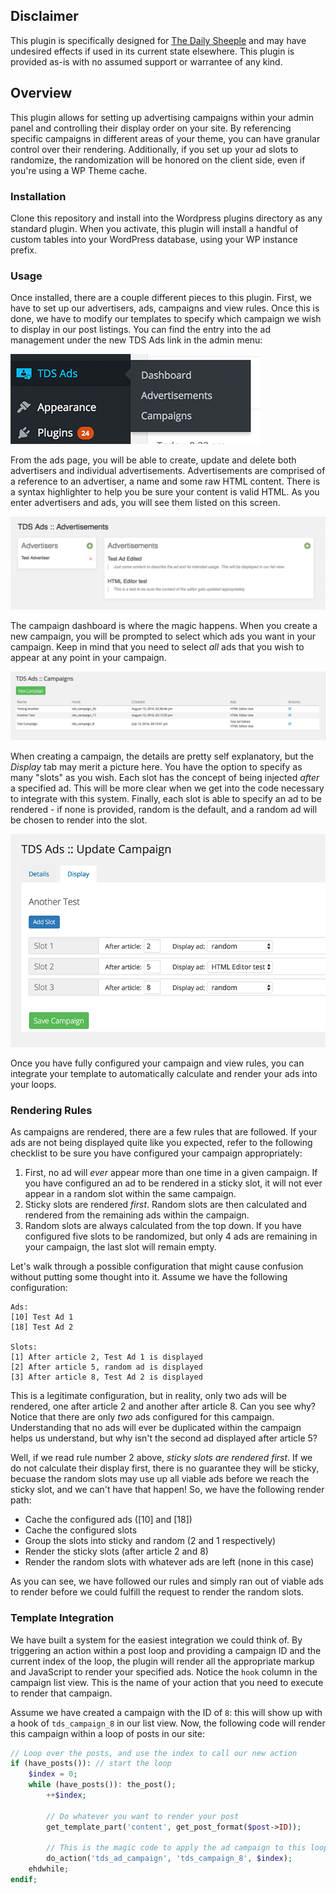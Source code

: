 ## Disclaimer

This plugin is specifically designed for [The Daily Sheeple](http://www.thedailysheeple.com)
and may have undesired effects if used in its current state elsewhere. This plugin is provided
as-is with no assumed support or warrantee of any kind.

## Overview

This plugin allows for setting up advertising campaigns within your admin panel and controlling
their display order on your site. By referencing specific campaigns in different areas of your
theme, you can have granular control over their rendering. Additionally, if you set up your ad
slots to randomize, the randomization will be honored on the client side, even if you're using
a WP Theme cache.

### Installation

Clone this repository and install into the Wordpress plugins directory as any standard plugin.
When you activate, this plugin will install a handful of custom tables into your WordPress
database, using your WP instance prefix.

### Usage

Once installed, there are a couple different pieces to this plugin. First, we have to set up
our advertisers, ads, campaigns and view rules. Once this is done, we have to modify our
templates to specify which campaign we wish to display in our post listings. You can find the
entry into the ad management under the new TDS Ads link in the admin menu:

![Admin Menu](docs/admin-menu.png)

From the ads page, you will be able to create, update and delete both advertisers and
individual advertisements. Advertisements are comprised of a reference to an advertiser, a
name and some raw HTML content. There is a syntax highlighter to help you be sure your content
is valid HTML. As you enter advertisers and ads, you will see them listed on this screen.

![Advertiser Listing](docs/ad-page.png)

The campaign dashboard is where the magic happens. When you create a new campaign, you will be
prompted to select which ads you want in your campaign. Keep in mind that you need to select
*all* ads that you wish to appear at any point in your campaign.

![Campaign Listing](docs/campaign-page.png)

When creating a campaign, the details are pretty self explanatory, but the *Display* tab may
merit a picture here. You have the option to specify as many "slots" as you wish. Each slot
has the concept of being injected _after_ a specified ad. This will be more clear when we get
into the code necessary to integrate with this system. Finally, each slot is able to specify
an ad to be rendered - if none is provided, random is the default, and a random ad will be
chosen to render into the slot.

![Slot View](docs/slots-view.png)

Once you have fully configured your campaign and view rules, you can integrate your template
to automatically calculate and render your ads into your loops.

### Rendering Rules

As campaigns are rendered, there are a few rules that are followed. If your ads are not being
displayed quite like you expected, refer to the following checklist to be sure you have
configured your campaign appropriately:

1. First, no ad will *ever* appear more than one time in a given campaign. If you have
configured an ad to be rendered in a sticky slot, it will not ever appear in a random slot
within the same campaign.
2. Sticky slots are rendered *first*. Random slots are then calculated and rendered from the
remaining ads within the campaign.
3. Random slots are always calculated from the top down. If you have configured five slots to
be randomized, but only 4 ads are remaining in your campaign, the last slot will remain empty.

Let's walk through a possible configuration that might cause confusion without putting some
thought into it. Assume we have the following configuration:

```
Ads:
[10] Test Ad 1
[18] Test Ad 2

Slots:
[1] After article 2, Test Ad 1 is displayed
[2] After article 5, random ad is displayed
[3] After article 8, Test Ad 2 is displayed
```

This is a legitimate configuration, but in reality, only two ads will be rendered, one after
article 2 and another after article 8. Can you see why? Notice that there are only _two_ ads
configured for this campaign. Understanding that no ads will ever be duplicated within the
campaign helps us understand, but why isn't the second ad displayed after article 5?

Well, if we read rule number 2 above, *sticky slots are rendered first*. If we do not calculate
their display first, there is no guarantee they will be sticky, becuase the random slots may
use up all viable ads before we reach the sticky slot, and we can't have that happen! So, we
have the following render path:

* Cache the configured ads ([10] and [18])
* Cache the configured slots
* Group the slots into sticky and random (2 and 1 respectively)
* Render the sticky slots (after article 2 and 8)
* Render the random slots with whatever ads are left (none in this case)

As you can see, we have followed our rules and simply ran out of viable ads to render before
we could fulfill the request to render the random slots.

### Template Integration

We have built a system for the easiest integration we could think of. By triggering an action
within a post loop and providing a campaign ID and the current index of the loop, the plugin
will render all the appropriate markup and JavaScript to render your specified ads. Notice the
`hook` column in the campaign list view. This is the name of your action that you need to 
execute to render that campaign.

Assume we have created a campaign with the ID of `8`: this will show up with a hook of
`tds_campaign_8` in our list view. Now, the following code will render this campaign within a
loop of posts in our site:

```php
// Loop over the posts, and use the index to call our new action
if (have_posts()): // start the loop
    $index = 0;
    while (have_posts()): the_post();
        ++$index;

        // Do whatever you want to render your post
        get_template_part('content', get_post_format($post->ID));

        // This is the magic code to apply the ad campaign to this loop
        do_action('tds_ad_campaign', 'tds_campaign_8', $index);
    ehdwhile;
endif;
```
